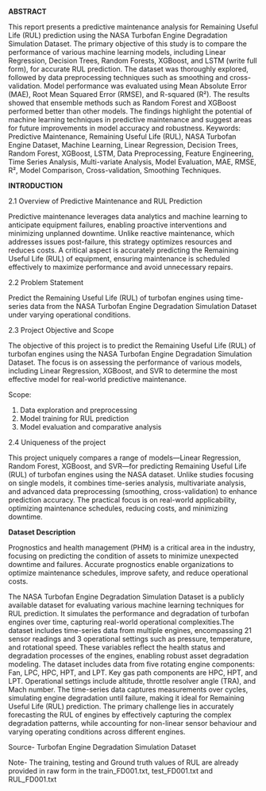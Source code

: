 **ABSTRACT**


This report presents a predictive maintenance analysis for Remaining Useful Life (RUL) prediction using the NASA Turbofan Engine Degradation Simulation Dataset. The primary objective of this study is to compare the performance of various machine learning models, including Linear Regression, Decision Trees, Random Forests, XGBoost, and LSTM (write full form), for accurate RUL prediction. The dataset was thoroughly explored, followed by data preprocessing techniques such as smoothing and cross-validation. Model performance was evaluated using Mean Absolute Error (MAE), Root Mean Squared Error (RMSE), and R-squared (R²). The results showed that ensemble methods such as Random Forest and XGBoost performed better than other models. The findings highlight the potential of machine learning techniques in predictive maintenance and suggest areas for future improvements in model accuracy and robustness.
Keywords: Predictive Maintenance, Remaining Useful Life (RUL), NASA Turbofan Engine Dataset, Machine Learning, Linear Regression, Decision Trees, Random Forest, XGBoost, LSTM, Data Preprocessing, Feature Engineering, Time Series Analysis, Multi-variate Analysis, Model Evaluation, MAE, RMSE, R², Model Comparison, Cross-validation, Smoothing Techniques.

**INTRODUCTION**

2.1 Overview of Predictive Maintenance and RUL Prediction


Predictive maintenance leverages data analytics and machine learning to anticipate equipment failures, enabling proactive interventions and minimizing unplanned downtime. Unlike reactive maintenance, which addresses issues post-failure, this strategy optimizes resources and reduces costs. A critical aspect is accurately predicting the Remaining Useful Life (RUL) of equipment, ensuring maintenance is scheduled effectively to maximize performance and avoid unnecessary repairs.


2.2 Problem Statement


Predict the Remaining Useful Life (RUL) of turbofan engines using time-series data from the NASA Turbofan Engine Degradation Simulation Dataset under varying operational conditions.


2.3 Project Objective and Scope


The objective of this project is to predict the Remaining Useful Life (RUL) of turbofan engines using the NASA Turbofan Engine Degradation Simulation Dataset. The focus is on assessing the performance of various models, including Linear Regression, XGBoost, and SVR to determine the most effective model for real-world predictive maintenance.


Scope:


1. Data exploration and preprocessing
2. Model training for RUL prediction
3. Model evaluation and comparative analysis


2.4 Uniqueness of the project


This project uniquely compares a range of models—Linear Regression, Random Forest, XGBoost, and SVR—for predicting Remaining Useful Life (RUL) of turbofan engines using the NASA dataset. Unlike studies focusing on single models, it combines time-series analysis, multivariate analysis, and advanced data preprocessing (smoothing, cross-validation) to enhance prediction accuracy. The practical focus is on real-world applicability, optimizing maintenance schedules, reducing costs, and minimizing downtime.


**Dataset Description**


Prognostics and health management (PHM) is a critical area in the industry, focusing on predicting the condition of assets to minimize unexpected downtime and failures. Accurate prognostics enable organizations to optimize maintenance schedules, improve safety, and reduce operational costs.

The NASA Turbofan Engine Degradation Simulation Dataset is a publicly available dataset for evaluating various machine learning techniques for RUL prediction. It simulates the performance and degradation of turbofan engines over time, capturing real-world operational complexities.The dataset includes time-series data from multiple engines, encompassing 21 sensor readings and 3 operational settings such as pressure, temperature, and rotational speed. These variables reflect the health status and degradation processes of the engines, enabling robust asset degradation modeling.
The dataset includes data from five rotating engine components: Fan, LPC, HPC, HPT, and LPT. Key gas path components are HPC, HPT, and LPT. Operational settings include altitude, throttle resolver angle (TRA), and Mach number. The time-series data captures measurements over cycles, simulating engine degradation until failure, making it ideal for Remaining Useful Life (RUL) prediction.
The primary challenge lies in accurately forecasting the RUL of engines by effectively capturing the complex degradation patterns, while accounting for non-linear sensor behaviour and varying operating conditions across different engines.



Source- Turbofan Engine Degradation Simulation Dataset

Note- The training, testing and Ground truth values of RUL are already provided in raw form in the train_FD001.txt, test_FD001.txt and RUL_FD001.txt

